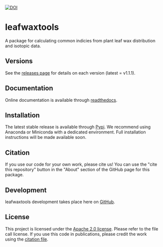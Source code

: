 [![DOI](https://zenodo.org/badge/DOI/10.5281/zenodo.15587760.svg)](https://doi.org/10.5281/zenodo.15587760)

# leafwaxtools

A package for calculating common indicies from plant leaf wax distribution and isotopic data.

## Versions

See the [releases page](https://github.com/kurtlindberg/leafwaxtools/releases) for details on each version (latest = v1.1.1).

## Documentation

Online documentation is available through [readthedocs](https://leafwax-tools.readthedocs.io/en/latest/index.html).

## Installation

The latest stable release is available through [Pypi](https://pypi.org/project/leafwaxtools/). We recommend using Anaconda or Miniconda with a dedicated environment. Full installation instructions will be made available soon.

## Citation

If you use our code for your own work, please cite us! You can use the "cite this repository" button in the "About" section of the GitHub page for this package.

## Development

leafwaxtools development takes place here on [GitHub](https://github.com/kurtlindberg/leafwaxtools).

## License

This project is licensed under the [Apache 2.0 license](https://github.com/kurtlindberg/leafwaxtools/blob/main/LICENSE). Please refer to the file call license. If you use this code in publications, please credit the work using the [citation file](https://github.com/kurtlindberg/leafwaxtools/blob/main/CITATION.cff).
